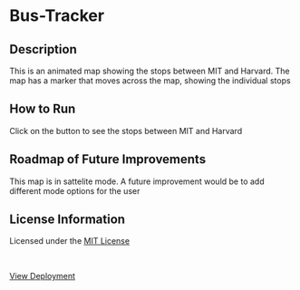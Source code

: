 # Bus-Tracker

## Description
<p>This is an animated map showing the stops between MIT and Harvard. The map has a marker that moves across the map, showing the individual stops</p>

## How to Run
<p>Click on the button to see the stops between MIT and Harvard</p>

## Roadmap of Future Improvements
<p>This map is in sattelite mode. A future improvement would be to add different mode options for the user</p>

## License Information
<p>Licensed under the <a href="https://github.com/avivafischer/Bus-Tracker/blob/main/LICENSE">MIT License</a></p>

<br>

<p><a href="https://avivafischer.github.io/Bus-Tracker/">View Deployment</a></p>
